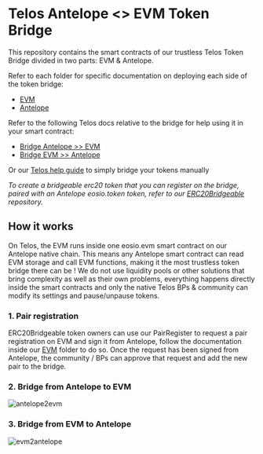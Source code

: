 # Telos Antelope <> EVM Token Bridge

This repository contains the smart contracts of our trustless Telos Token Bridge divided in two parts: EVM & Antelope.

Refer to each folder for specific documentation on deploying each side of the token bridge:
- [EVM](https://github.com/telosnetwork/telos-token-bridge/tree/master/evm)
- [Antelope](https://github.com/telosnetwork/telos-token-bridge/tree/master/antelope)

Refer to the following Telos docs relative to the bridge for help using it in your smart contract:
- [Bridge Antelope >> EVM](https://doc.telos.net)
- [Bridge EVM >> Antelope](https://doc.telos.net)

Or our [Telos help guide](https://help.telos.net) to simply bridge your tokens manually

_To create a bridgeable erc20 token that you can register on the bridge, paired with an Antelope eosio.token token, refer to our [ERC20Bridgeable](https://github.com/telosnetwork/erc20-bridgeable) repository._

## How it works

On Telos, the EVM runs inside one eosio.evm smart contract on our Antelope native chain. This means any Antelope smart contract can read EVM storage and call EVM functions, making it the most trustless token bridge there can be ! We do not use liquidity pools or other solutions that bring complexity as well as their own problems, everything happens directly inside the smart contracts and only the native Telos BPs & community can modify its settings and pause/unpause tokens. 

### 1. Pair registration

ERC20Bridgeable token owners can use our PairRegister to request a pair registration on EVM and sign it from Antelope, follow the documentation inside our [EVM](https://github.com/telosnetwork/telos-token-bridge/tree/master/evm) folder to do so. Once the request has been signed from Antelope, the community / BPs can approve that request and add the new pair to the bridge.

### 2. Bridge from Antelope to EVM

![antelope2evm](https://user-images.githubusercontent.com/5913758/195116443-01ef9250-3165-465d-92a8-a7457469f571.jpg)

### 3. Bridge from EVM to Antelope

![evm2antelope](https://user-images.githubusercontent.com/5913758/195116491-736df6f6-7156-4d1c-a71e-91685b51cb2f.jpg)
